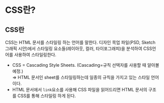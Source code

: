 # CSS란?

## CSS란

CSS는 HTML 문서를 스타일링 하는 언어를 말한다. 디자인 목업 파일(PSD, Sketch 그래픽 시안)에서 스타일링 요소들(레이아웃, 컬러, 타이포그래피)을 분석하여 CSS언어를 사용하여 스타일링한다.

- CSS = Cascading Style Sheets. (Cascading=규칙 선택자를 사용할 때 알아볼 예정.)
  <br/>
  => HTML 문서인 sheet를 스타일링하는데 일종의 규칙을 가지고 있는 스타일 언어이다.
- HTML 문서에서 `link`요소를 사용해 CSS 파일을 읽어드리면 HTML 문서의 구조를 CSS를 통해 스타일링 하게 된다.

<br/>
